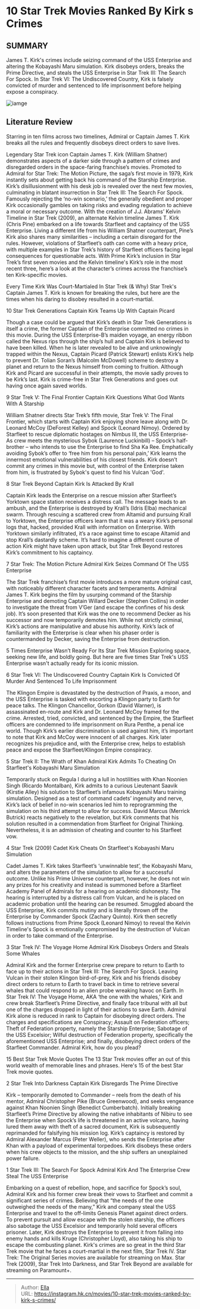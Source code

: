 # 10 Star Trek Movies Ranked By Kirk s Crimes


## SUMMARY 


 James T. Kirk&#39;s crimes include seizing command of the USS Enterprise and altering the Kobayashi Maru simulation. 
 Kirk disobeys orders, breaks the Prime Directive, and steals the USS Enterprise in Star Trek III: The Search For Spock. 
 In Star Trek VI: The Undiscovered Country, Kirk is falsely convicted of murder and sentenced to life imprisonment before helping expose a conspiracy. 

![iamge](https://static1.srcdn.com/wordpress/wp-content/uploads/2024/01/startrekmovies_rankedbykirkscrimes.jpg)

## Literature Review

Starring in ten films across two timelines, Admiral or Captain James T. Kirk breaks all the rules and frequently disobeys direct orders to save lives.




Legendary Star Trek icon Captain James T. Kirk (William Shatner) demonstrates aspects of a darker side through a pattern of crimes and disregarded orders in the space-faring franchise’s movies. Promoted to Admiral for Star Trek: The Motion Picture, the saga’s first movie in 1979, Kirk instantly sets about getting back his command of the Starship Enterprise. Kirk’s disillusionment with his desk job is revealed over the next few movies, culminating in blatant insurrection in Star Trek III: The Search For Spock. Famously rejecting the ‘no-win scenario,’ the generally obedient and proper Kirk occasionally gambles on taking risks and evading regulation to achieve a moral or necessary outcome.
With the creation of J.J. Abrams’ Kelvin Timeline in Star Trek (2009), an alternate Kelvin timeline James T. Kirk (Chris Pine) embarked on a life towards Starfleet and captaincy of the USS Enterprise. Living a different life from his William Shatner counterpart, Pine’s Kirk also shares many similarities – including a certain disregard for the rules. However, violations of Starfleet’s oath can come with a heavy price, with multiple examples in Star Trek’s history of Starfleet officers facing legal consequences for questionable acts. With Prime Kirk’s inclusion in Star Trek’s first seven movies and the Kelvin timeline&#39;s Kirk’s role in the most recent three, here’s a look at the character’s crimes across the franchise’s ten Kirk-specific movies.
            
 
 Every Time Kirk Was Court-Martialed In Star Trek (&amp; Why) 
Star Trek&#39;s Captain James T. Kirk is known for breaking the rules, but here are the times when his daring to disobey resulted in a court-martial.












 








 10  Star Trek Generations 
Captain Kirk Teams Up With Captain Picard


 







Though a case could be argued that Kirk’s death in Star Trek Generations is itself a crime, the former Captain of the Enterprise committed no crimes in this movie. During the USS Enterprise-B’s maiden voyage, an energy ribbon called the Nexus rips through the ship’s hull and Captain Kirk is believed to have been killed. When he is later revealed to be alive and unknowingly trapped within the Nexus, Captain Picard (Patrick Stewart) enlists Kirk’s help to prevent Dr. Tolian Soran’s (Malcolm McDowell) scheme to destroy a planet and return to the Nexus himself from coming to fruition. Although Kirk and Picard are successful in their attempts, the movie sadly proves to be Kirk’s last. Kirk is crime-free in Star Trek Generations and goes out having once again saved worlds.





 9  Star Trek V: The Final Frontier 
Captain Kirk Questions What God Wants With A Starship


 







William Shatner directs Star Trek’s fifth movie, Star Trek V: The Final Frontier, which starts with Captain Kirk enjoying shore leave along with Dr. Leonard McCoy (DeForest Kelley) and Spock (Leonard Nimoy). Ordered by Starfleet to rescue diplomatic hostages on Nimbus III, the USS Enterprise-As crew meets the mysterious Sybok (Laurence Luckinbill) – Spock’s half-brother – who intends to use the Enterprise to find Sha Ka Ree. Emphatically avoiding Sybok’s offer to ‘free him from his personal pain,’ Kirk learns the innermost emotional vulnerabilities of his closest friends. Kirk doesn’t commit any crimes in this movie but, with control of the Enterprise taken from him, is frustrated by Sybok&#39;s quest to find his Vulcan &#39;God&#39;.





 8  Star Trek Beyond 
Captain Kirk Is Attacked By Krall


 







Captain Kirk leads the Enterprise on a rescue mission after Starfleet’s Yorktown space station receives a distress call. The message leads to an ambush, and the Enterprise is destroyed by Krall’s (Idris Elba) mechanical swarm. Through rescuing a scattered crew from Altamid and pursuing Krall to Yorktown, the Enterprise officers learn that it was a weary Kirk’s personal logs that, hacked, provided Krall with information on Enterprise. With Yorktown similarly infiltrated, it’s a race against time to escape Altamid and stop Krall’s dastardly scheme. It’s hard to imagine a different course of action Kirk might have taken upon attack, but Star Trek Beyond restores Kirk’s commitment to his captaincy.





 7  Star Trek: The Motion Picture 
Admiral Kirk Seizes Command Of The USS Enterprise


 







The Star Trek franchise’s first movie introduces a more mature original cast, with noticeably different character facets and temperaments. Admiral James T. Kirk begins the film by usurping command of the Starship Enterprise and demoting Captain Willard Decker (Stephen Collins) in order to investigate the threat from V’Ger (and escape the confines of his desk job). It’s soon presented that Kirk was the one to recommend Decker as his successor and now temporarily demotes him. While not strictly criminal, Kirk’s actions are manipulative and abuse his authority. Kirk’s lack of familiarity with the Enterprise is clear when his phaser order is countermanded by Decker, saving the Enterprise from destruction.
            
 
 5 Times Enterprise Wasn’t Ready For Its Star Trek Mission 
Exploring space, seeking new life, and boldly going. But here are five times Star Trek&#39;s USS Enterprise wasn&#39;t actually ready for its iconic mission.








 6  Star Trek VI: The Undiscovered Country 
Captain Kirk Is Convicted Of Murder And Sentenced To Life Imprisonment


 







The Klingon Empire is devastated by the destruction of Praxis, a moon, and the USS Enterprise is tasked with escorting a Klingon party to Earth for peace talks. The Klingon Chancellor, Gorkon (David Warner), is assassinated en-route and Kirk and Dr. Leonard McCoy framed for the crime. Arrested, tried, convicted, and sentenced by the Empire, the Starfleet officers are condemned to life imprisonment on Rura Penthe, a penal ice world. Though Kirk’s earlier discrimination is used against him, it’s important to note that Kirk and McCoy were innocent of all charges. Kirk later recognizes his prejudice and, with the Enterprise crew, helps to establish peace and expose the Starfleet/Klingon Empire conspiracy.





 5  Star Trek II: The Wrath of Khan 
Admiral Kirk Admits To Cheating On Starfleet&#39;s Kobayashi Maru Simulation


 







Temporarily stuck on Regula I during a lull in hostilities with Khan Noonien Singh (Ricardo Montalban), Kirk admits to a curious Lieutenant Saavik (Kirstie Alley) his solution to Starfleet’s infamous Kobayashi Maru training simulation. Designed as a test of command cadets’ ingenuity and nerve, Kirk’s lack of belief in no-win scenarios led him to reprogramming the simulation on his third attempt to allow for success. David Marcus (Merrick Butrick) reacts negatively to the revelation, but Kirk comments that his solution resulted in a commendation from Starfleet for Original Thinking. Nevertheless, it is an admission of cheating and counter to his Starfleet vow.





 4  Star Trek (2009) 
Cadet Kirk Cheats On Starfleet&#39;s Kobayashi Maru Simulation


 







Cadet James T. Kirk takes Starfleet’s ‘unwinnable test’, the Kobayashi Maru, and alters the parameters of the simulation to allow for a successful outcome. Unlike his Prime Universe counterpart, however, he does not win any prizes for his creativity and instead is summoned before a Starfleet Academy Panel of Admirals for a hearing on academic dishonesty. The hearing is interrupted by a distress call from Vulcan, and he is placed on academic probation until the hearing can be resumed. Smuggled aboard the USS Enterprise, Kirk commits mutiny and is literally thrown off the Enterprise by Commander Spock (Zachary Quinto). Kirk then secretly follows instructions from Prime Spock (Leonard Nimoy) to reveal the Kelvin Timeline&#39;s Spock is emotionally compromised by the destruction of Vulcan in order to take command of the Enterprise.





 3  Star Trek IV: The Voyage Home 
Admiral Kirk Disobeys Orders and Steals Some Whales


 







Admiral Kirk and the former Enterprise crew prepare to return to Earth to face up to their actions in Star Trek III: The Search For Spock. Leaving Vulcan in their stolen Klingon bird-of-prey, Kirk and his friends disobey direct orders to return to Earth to travel back in time to retrieve several whales that could respond to an alien probe wreaking havoc on Earth. In Star Trek IV: The Voyage Home, AKA ‘the one with the whales,’ Kirk and crew break Starfleet’s Prime Directive, and finally face tribunal with all but one of the charges dropped in light of their actions to save Earth. Admiral Kirk alone is reduced in rank to Captain for disobeying direct orders.
The charges and specifications are Conspiracy; Assault on Federation officers; Theft of Federation property, namely the Starship Enterprise; Sabotage of the USS Excelsior; Wilful destruction of Federation property, specifically the aforementioned USS Enterprise; and finally, disobeying direct orders of the Starfleet Commander. Admiral Kirk, how do you plead? 

            
 
 15 Best Star Trek Movie Quotes 
The 13 Star Trek movies offer an out of this world wealth of memorable lines and phrases. Here&#39;s 15 of the best Star Trek movie quotes.








 2  Star Trek Into Darkness 
Captain Kirk Disregards The Prime Directive


 







Kirk – temporarily demoted to Commander – reels from the death of his mentor, Admiral Christopher Pike (Bruce Greenwood), and seeks vengeance against Khan Noonien Singh (Benedict Cumberbatch). Initially breaking Starfleet’s Prime Directive by allowing the native inhabitants of Nibiru to see the Enterprise when Spock’s life is threatened in an active volcano, having lured them away with theft of a sacred document, Kirk is subsequently reprimanded for falsifying his mission log. Kirk’s captaincy is restored by Admiral Alexander Marcus (Peter Weller), who sends the Enterprise after Khan with a payload of experimental torpedoes. Kirk disobeys these orders when his crew objects to the mission, and the ship suffers an unexplained power failure.





 1  Star Trek III: The Search For Spock 
Admiral Kirk And The Enterprise Crew Steal The USS Enterprise


 







Embarking on a quest of rebellion, hope, and sacrifice for Spock’s soul, Admiral Kirk and his former crew break their vows to Starfleet and commit a significant series of crimes. Believing that “the needs of the one outweighed the needs of the many,” Kirk and company steal the USS Enterprise and travel to the off-limits Genesis Planet against direct orders. To prevent pursuit and allow escape with the stolen starship, the officers also sabotage the USS Excelsior and temporarily hold several officers prisoner. Later, Kirk destroys the Enterprise to prevent it from falling into enemy hands and kills Kruge (Christopher Lloyd), also taking his ship to escape the combusting planet. Kirk&#39;s crimes are so great in the third Star Trek movie that he faces a court-martial in the next film, Star Trek IV.
Star Trek: The Original Series movies are available for streaming on Max. 
Star Trek (2009), Star Trek Into Darkness, and Star Trek Beyond are available for streaming on Paramount&#43;. 


---

> Author: [Ella](https://instagram.hk.cn/)  
> URL: https://instagram.hk.cn/movies/10-star-trek-movies-ranked-by-kirk-s-crimes/  

